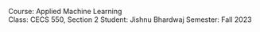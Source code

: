 Course: Applied Machine Learning <br>
Class: CECS 550, Section 2
Student:  Jishnu Bhardwaj
Semester: Fall 2023
